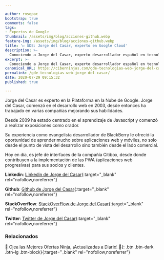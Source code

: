 ```yaml
---

author: rosepac
bootstrap: true
comments: false
tags:
- Expertos de Google
thumbnail: /assets/img/blog/acciones-github.webp
feature-img: /assets/img/blog/acciones-github.webp
title: '▷ GDE: Jorge del Casar, experto en Google Cloud'
description: >-
  Conociendo a Jorge del Casar, experto desarrollador español en tecnologías web incluido en el programa de Expertos de Desarrolladores de Google 2020.
excerpt: >-
  Conociendo a Jorge del Casar, experto desarrollador español en tecnologías web incluido en el programa de Expertos de Desarrolladores de Google 2020.
canonical_URL: https://ciberninjas.com/gde-tecnologias-web-jorge-del-casar/
permalink: /gde-tecnologias-web-jorge-del-casar/
date: 2020-07-29 09:15:32
published: true

---
```


Jorge del Casar es experto en la Plataforma en la Nube de Google. Jorge del Casar, comenzó en el desarrollo web en 2003, desde entonces ha trabajado en varias compañías mejorando sus habilidades.

Desde 2009 ha estado centrado en el aprendizaje de Javascript y comenzó a realizar exposiciones como orador.

Su experiencia como evangelista desarrollador de BlackBerry le ofreció la oportunidad de aprender mucho sobre aplicaciones web y móviles, no solo desde el punto de vista del desarrollo sino también desde el lado comercial.

Hoy en día, es jefe de interfaces de la compañía Citibox, desde donde contribuyen a la implementación de las PWA (aplicaciones web progresivas) para sus socios y clientes.

**Linkedin**: [Linkedin de Jorge del Casar](https://www.linkedin.com/in/jorgecasar){:target="_blank" rel="nofollow,noreferrer"}

**Github**: [Github de Jorge del Casar](https://github.com/jorgecasar){:target="_blank" rel="nofollow,noreferrer"}

**StackOverflow**: [StackOverFlow de Jorge del Casar](https://stackoverflow.com/users/1024661){:target="_blank" rel="nofollow,noreferrer"}

**Twitter**: [Twitter de Jorge del Casar](https://twitter.com/@jorgecasar){:target="_blank" rel="nofollow,noreferrer"}
<!-- https://developers.google.com/community/experts/directory/profile/profile-carlos_sanchez -->

### **Relacionados** <!-- omit in toc -->

[🎁 Ojea las Mejores Ofertas Ninja, ¡Actualizadas a Diario! 🛒](https://www.amazon.es/shop/cibercursos){: .btn .btn-dark .btn-lg .btn-block}{:target="_blank" rel="nofollow,noreferrer"}